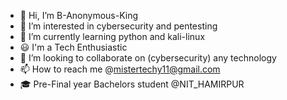 - 👋 Hi, I’m B-Anonymous-King
- 👀 I’m interested in cybersecurity and pentesting
- 🌱 I’m currently learning python and kali-linux
- 😃 I'm a Tech Enthusiastic
- 💞️ I’m looking to collaborate on (cybersecurity) any technology
- 📫 How to reach me @mistertechy11@gmail.com
- 🎓 Pre-Final year Bachelors student @NIT_HAMIRPUR
<!---
B-Anonymous-King/B-Anonymous-King is a ✨ special ✨ repository because its `README.md` (this file) appears on your GitHub profile.
You can click the Preview link to take a look at your changes.
--->
